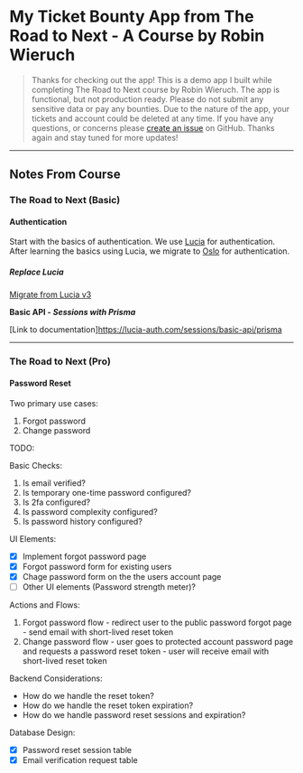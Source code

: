 # My Ticket Bounty App from The Road to Next - A Course by Robin Wieruch

> Thanks for checking out the app! This is a demo app I built while completing The Road to Next course by Robin Wieruch. The app is functional, but not production ready. Please do not submit any sensitive data or pay any bounties. Due to the nature of the app, your tickets and account could be deleted at any time. If you have any questions, or concerns please [create an issue](https://github.com/LaserGods/the-road-to-next-app-v2/issues) on GitHub. Thanks again and stay tuned for more updates!

---

## Notes From Course

### The Road to Next (Basic)

#### Authentication

Start with the basics of authentication. We use [Lucia](https://lucia-auth.com/) for authentication.
After learning the basics using Lucia, we migrate to [Oslo](https://oslojs.dev/) for authentication.

##### Replace Lucia

[Migrate from Lucia v3](https://lucia-auth.com/sessions/migrate-lucia-v3)

**Basic API - _Sessions with Prisma_**

[Link to documentation]<https://lucia-auth.com/sessions/basic-api/prisma>

---

### The Road to Next (Pro)

#### Password Reset

Two primary use cases:

1. Forgot password
2. Change password

TODO:

Basic Checks:

1. Is email verified?
2. Is temporary one-time password configured?
3. Is 2fa configured?
4. Is password complexity configured?
5. Is password history configured?

UI Elements:

- [x] Implement forgot password page
- [x] Forgot password form for existing users
- [x] Chage password form on the the users account page
- [ ] Other UI elements (Password strength meter)?

Actions and Flows:

1. Forgot password flow - redirect user to the public password forgot page - send email with short-lived reset token
2. Change password flow - user goes to protected account password page and requests a password reset token - user will receive email with short-lived reset token

Backend Considerations:

- How do we handle the reset token?
- How do we handle the reset token expiration?
- How do we handle password reset sessions and expiration?

Database Design:

- [x] Password reset session table
- [x] Email verification request table
